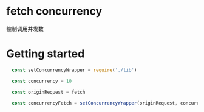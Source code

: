 # fetch concurrency

控制调用并发数

# Getting started

```js
  const setConcurrencyWrapper = require('./lib')

  const concurrency = 10

  const originRequest = fetch

  const concurrencyFetch = setConcurrencyWrapper(originRequest, concurrency)
```
